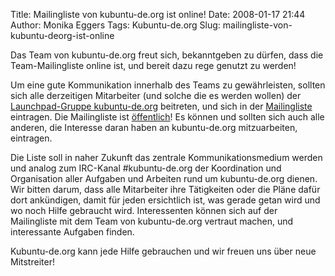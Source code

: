 Title: Mailingliste von kubuntu-de.org ist online!
Date: 2008-01-17 21:44
Author: Monika Eggers
Tags: Kubuntu-de.org
Slug: mailingliste-von-kubuntu-deorg-ist-online

Das Team von kubuntu-de.org freut sich, bekanntgeben zu dürfen, dass die
Team-Mailingliste online ist, und bereit dazu rege genutzt zu werden!


Um eine gute Kommunikation innerhalb des Teams zu gewährleisten, sollten
sich alle derzeitigen Mitarbeiter (und solche die es werden wollen) der
[Launchpad-Gruppe
kubuntu-de.org](https://launchpad.net/%7Ekubuntu-de.org "https://launchpad.net/~kubuntu-de.org") beitreten, und sich in der
[Mailingliste](http://lists.kubuntu-de.org/mailman/listinfo/team "http://lists.kubuntu-de.org/mailman/listinfo/team") eintragen. Die Mailingliste ist
[öffentlich](http://lists.kubuntu-de.org/pipermail/team/)! Es können und
sollten sich auch alle anderen, die Interesse daran haben an
kubuntu-de.org mitzuarbeiten, eintragen.


<!--break--><!--break-->

Die Liste soll in naher Zukunft das zentrale Kommunikationsmedium werden
und analog zum IRC-Kanal \#kubuntu-de.org der Koordination und
Organisation aller Aufgaben und Arbeiten rund um kubuntu-de.org dienen.
Wir bitten darum, dass alle Mitarbeiter ihre Tätigkeiten oder die Pläne
dafür dort ankündigen, damit für jeden ersichtlich ist, was gerade getan
wird und wo noch Hilfe gebraucht wird. Interessenten können sich auf der
Mailingliste mit dem Team von kubuntu-de.org vertraut machen, und
interessante Aufgaben finden.


Kubuntu-de.org kann jede Hilfe gebrauchen und wir freuen uns über neue
Mitstreiter!


<!--break--><!--break-->
